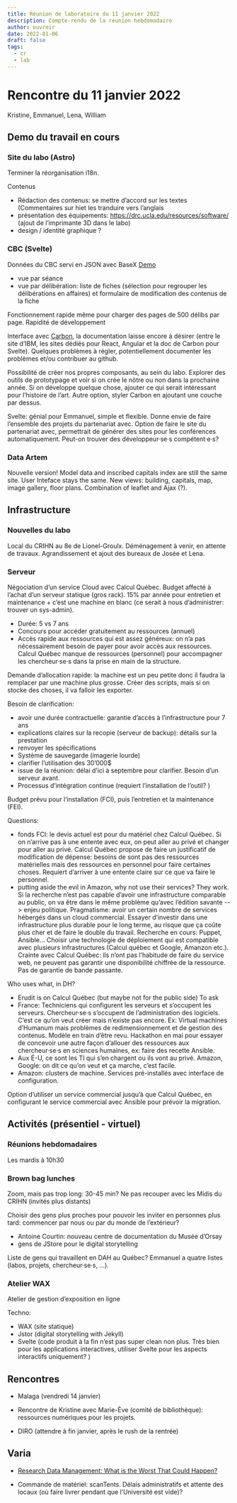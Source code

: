 ```yaml
---
title: Réunion de laboratoire du 11 janvier 2022
description: Compte-rendu de la réunion hebdomadaire
author: ouvroir
date: 2022-01-06
draft: false
tags: 
  - cr
  - lab
---
```

# Rencontre du 11 janvier 2022

Kristine, Emmanuel, Lena, William 

## Demo du travail en cours

### Site du labo (Astro)
Terminer la réorganisation i18n.

Contenus
- Rédaction des contenus: se mettre d’accord sur les textes (Commentaires sur hiet les tranduire vers l’anglais
- présentation des équipements: https://drc.ucla.edu/resources/software/ (ajout de l’imprimante 3D dans le labo)
- design / identité graphique ?

### CBC (Svelte)
Données du CBC servi en JSON avec BaseX
[Demo](https://cbc-client.vercel.app/)
- vue par séance
- vue par délibération: liste de fiches (sélection pour regrouper les délibérations en affaires) et formulaire de modification des contenus de la fiche

Fonctionnement rapide même pour charger des pages de 500 délibs par page.
Rapidité de développement

Interface avec [Carbon](https://www.carbondesignsystem.com/), la documentation laisse encore à désirer (entre le site d’IBM, les sites dédiés pour React, Angular et la doc de Carbon pour Svelte). Quelques problèmes à régler, potentiellement documenter les problèmes et/ou contribuer au github. 

Possibilité de créer nos propres composants, au sein du labo. Explorer des outils de prototypage et voir si on crée le nôtre ou non dans la prochaine année. Si on développe quelque chose, ajouter ce qui serait intéressant pour l’histoire de l’art. 
Autre option, styler Carbon en ajoutant une couche par dessus. 

Svelte: génial pour Emmanuel, simple et flexible. Donne envie de faire l’ensemble des projets du partenariat avec. Option de faire le site du partenariat avec, permettrait de générer des sites pour les conférences automatiquement. Peut-on trouver des développeur·se·s compétent·e·s?

### Data Artem
Nouvelle version! 
Model data and inscribed capitals index are still the same site. 
User Inteface stays the same. New views: building, capitals, map, image gallery, floor plans.
Combination of leaflet and Ajax (?).

## Infrastructure

### Nouvelles du labo 
Local du CRIHN au 8e de Lionel-Groulx.
Déménagement à venir, en attente de travaux. Agrandissement et ajout des bureaux de Josée et Lena.


### Serveur
Négociation d’un service Cloud avec Calcul Québec. Budget affecté à l’achat d’un serveur statique (gros rack). 15% par année pour entretien et maintenance + c’est une machine en blanc (ce serait à nous d’administrer: trouver un sys-admin).
- Durée: 5 vs 7 ans
- Concours pour accéder gratuitement au ressources (annuel)
- Accès rapide aux ressources qui est assez généreux: on n’a pas nécessairement besoin de payer pour avoir accès aux ressources. Calcul Québec manque de ressources (personnel) pour accompagner les chercheur·se·s dans la prise en main de la structure. 

Demande d’allocation rapide: la machine est un peu petite donc il faudra la remplacer par une machine plus grosse. Créer des scripts, mais si on stocke des choses, il va falloir les exporter. 

Besoin de clarification: 
- avoir une durée contractuelle: garantie d’accès à l’infrastructure pour 7 ans
- explications claires sur la recopie (serveur de backup): détails sur la prestation
- renvoyer les spécifications 
- Système de sauvegarde (imagerie lourde)
- clarifier l’utilisation des 30’000$
- issue de la réunion: délai d’ici à septembre pour clarifier. Besoin d’un serveur avant.
- Processus d’intégration continue (requiert l’installation de l’outil? )

Budget prévu pour l’installation (FCI), puis l’entretien et la maintenance (FEI). 

Questions: 
- fonds FCI: le devis actuel est pour du matériel chez Calcul Québec. Si on n’arrive pas à une entente avec eux, on peut aller au privé et changer pour aller au privé. Calcul Québec propose de faire un justificatif de modification de dépense: besoins de sont pas des ressources matérielles mais des ressources en personnel pour faire certaines choses. Requiert d’arriver à une entente claire sur ce que va faire le personnel.
- putting aside the evil in Amazon, why not use their services? They work. Si la recherche n’est pas capable d’avoir une infrastructure comparable au public, on va être dans le même problème qu’avec l’édition savante --> enjeu politique. Pragmatisme: avoir un certain nombre de services hébergés dans un cloud commercial. Essayer d’investir dans une infrastructure plus durable pour le long terme, au risque que ça coûte plus cher et de faire le double du travail. Recherche en cours: Puppet, Ansible... Choisir une technologie de déploiement qui est compatible avec plusieurs infrastructures (Calcul québec et Google, Amanzon etc.). Crainte avec Calcul Québec: ils n’ont pas l’habitude de faire du service web, ne peuvent pas garantir une disponibilité chiffrée de la ressource. Pas de garantie de bande passante. 

Who uses what, in DH? 
- Erudit is on Calcul Québec (but maybe not for the public side) To ask
- France: Techniciens qui configurent les serveurs et s’occupent les serveurs. Chercheur·se·s s’occupent de l’administration des logiciels. C’est ce qu’on veut créer mais n’existe pas encore. Ex: Virtual machines d’Humanum mais problèmes de redimensionnement et de gestion des contenus. Modèle en train d’être revu. Hackathon en mai pour essayer de concevoir une autre façon d’allouer des ressources aux chercheur·se·s en sciences humaines, ex: faire des recette Ansible.
- Aux É-U, ce sont les TI qui s’en chargent ou ils vont au privé. Amazon, Google: on dit ce qu’on veut et ça marche, c’est facile.
- Amazon: clusters de machine. Services pré-installés avec interface de configuration. 

Option d’utiliser un service commercial jusqu’à que Calcul Québec, en configurant le service commercial avec Ansible pour prévoir la migration. 

## Activités  (présentiel - virtuel)

### Réunions hebdomadaires
Les mardis à 10h30

### Brown bag lunches
Zoom, mais pas trop long: 30-45 min? 
Ne pas recouper avec les Midis du CRIHN (invités plus distants)

Choisir des gens plus proches pour pouvoir les inviter en personnes plus tard: commencer par nous ou par du monde de l’extérieur? 
- Antoine Courtin: nouveau centre de documentation du Musée d’Orsay
- gens de JStore pour le digital storytelling

Liste de gens qui travaillent en DAH au Québec? Emmanuel a quatre listes (labos, projets, chercheur·se·s, ...).

### Atelier WAX
Atelier de gestion d’exposition en ligne

Techno:
- WAX (site statique)
- Jstor (digital storytelling with Jekyll)
- Svelte (code produit à la fin n’est pas super clean non plus. Très bien pour les applications interactives, utiliser Svelte pour les aspects interactifs uniquement?  )

## Rencontres
- Malaga (vendredi 14 janvier)
- Rencontre de Kristine avec Marie-Ève (comité de bibliothèque): ressources numériques pour les projets. 

- DIRO (attendre à fin janvier, après le rush de la rentrée)

## Varia

- [Research Data Management: What is the Worst That Could Happen?](https://github.com/ouvroir/labouvroir/issues/65)

- Commande de matériel: scanTents. Délais administratifs et attente des locaux (où faire livrer pendant que l’Université est vide)?